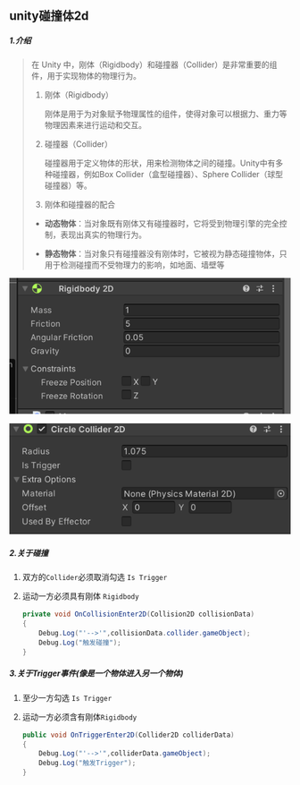 ## unity碰撞体2d

##### 1.介绍

> 在 Unity 中，刚体（Rigidbody）和碰撞器（Collider）是非常重要的组件，用于实现物体的物理行为。
>
> 1. 刚体（Rigidbody）
>
>    刚体是用于为对象赋予物理属性的组件，使得对象可以根据力、重力等物理因素来进行运动和交互。
>
> 2. 碰撞器（Collider）
>
>    碰撞器用于定义物体的形状，用来检测物体之间的碰撞。Unity中有多种碰撞器，例如Box Collider（盒型碰撞器）、Sphere Collider（球型碰撞器）等。
>
> 3. 刚体和碰撞器的配合
>
> - **动态物体**：当对象既有刚体又有碰撞器时，它将受到物理引擎的完全控制，表现出真实的物理行为。
>
> - **静态物体**：当对象只有碰撞器没有刚体时，它被视为静态碰撞物体，只用于检测碰撞而不受物理力的影响，如地面、墙壁等

![image-20241031090329109](../../assets/image-20241031090329109.png)

![image-20241031101002131](../../assets/image-20241031101002131.png)

##### 2.关于碰撞

1. 双方的`Collider`必须取消勾选 `Is Trigger`

2. 运动一方必须具有刚体 `Rigidbody`

   ```c#
   private void OnCollisionEnter2D(Collision2D collisionData)
   {
       Debug.Log("'-->'",collisionData.collider.gameObject);
       Debug.Log("触发碰撞");
   }
   ```

##### 3.关于Trigger事件(像是一个物体进入另一个物体)

1. 至少一方勾选 `Is Trigger`

2. 运动一方必须含有刚体`Rigidbody`

   ```c#
   public void OnTriggerEnter2D(Collider2D colliderData)
   {
       Debug.Log("'-->'",colliderData.gameObject);
       Debug.Log("触发Trigger");
   }
   ```

   